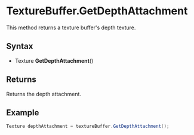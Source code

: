 # TextureBuffer.GetDepthAttachment

This method returns a texture buffer's depth texture.

## Syntax

- Texture **GetDepthAttachment**()

## Returns

Returns the depth attachment.

## Example

```csharp
Texture depthAttachment = textureBuffer.GetDepthAttachment();
```